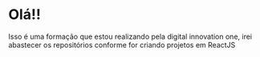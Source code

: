 # Olá!!

Isso é uma formação que estou realizando pela digital innovation one, irei abastecer os repositórios conforme for criando projetos em ReactJS
